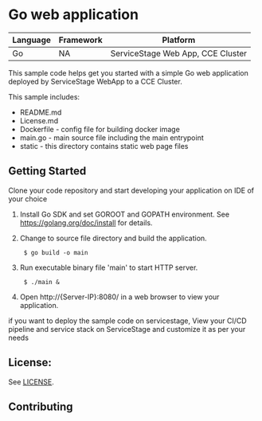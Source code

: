 # Go web application

| Language | Framework | Platform
| -------- | -------- |--------|
| Go | NA | ServiceStage Web App, CCE Cluster|

This sample code helps get you started with a simple Go web application
deployed by ServiceStage WebApp to a CCE Cluster.

This sample includes:

* README.md
* License.md
* Dockerfile - config file for building docker image
* main.go - main source file including the main entrypoint
* static - this directory contains static web page files

## Getting Started

Clone your code repository and start developing your application on IDE of your choice

1. Install Go SDK and set GOROOT and GOPATH environment. See https://golang.org/doc/install for details.

2. Change to source file directory and build the application.

        $ go build -o main

3. Run executable binary file 'main'  to start HTTP server.

        $ ./main &

4. Open http://{Server-IP}:8080/ in a web browser to view your application.

if you want to deploy the sample code on servicestage, View your CI/CD pipeline and service stack on ServiceStage and customize it as per your needs

## License:

See [LICENSE](LICENSE).

## Contributing
